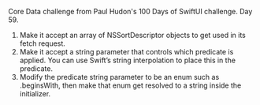 Core Data challenge from Paul Hudon's 100 Days of SwiftUI challenge. Day 59.

1. Make it accept an array of NSSortDescriptor objects to get used in its fetch request.
2. Make it accept a string parameter that controls which predicate is applied. You can use Swift’s string interpolation to place this in the predicate.
3. Modify the predicate string parameter to be an enum such as .beginsWith, then make that enum get resolved to a string inside the initializer.
